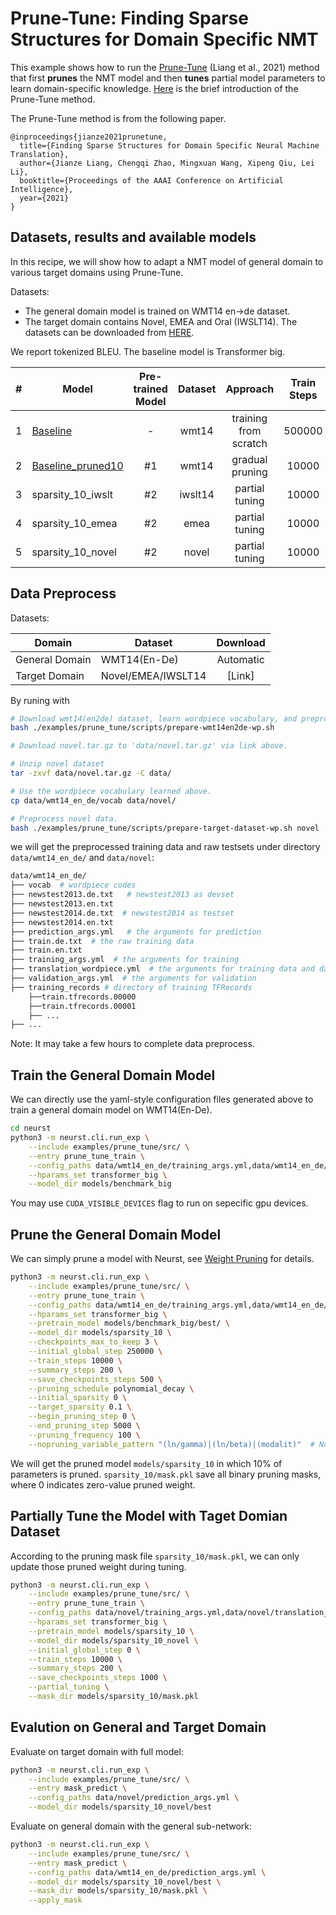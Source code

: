# Prune-Tune: Finding Sparse Structures for Domain Specific NMT
This example shows how to run the [Prune-Tune](https://arxiv.org/abs/2012.10586) (Liang et al., 2021) method that first **prunes** the NMT model and then **tunes** partial model parameters to learn domain-specific knowledge. [Here](https://ohlionel.github.io/project/Prune-Tune/) is the brief introduction of the Prune-Tune method.

The Prune-Tune method is from the following paper.
```
@inproceedings{jianze2021prunetune,
  title={Finding Sparse Structures for Domain Specific Neural Machine Translation},
  author={Jianze Liang, Chengqi Zhao, Mingxuan Wang, Xipeng Qiu, Lei Li},
  booktitle={Proceedings of the AAAI Conference on Artificial Intelligence},
  year={2021}
}
```

## Datasets, results and available models
In this recipe, we will show how to adapt a NMT model of general domain to various target domains using Prune-Tune.

Datasets:
- The general domain model is trained on WMT14 en->de dataset.
- The target domain contains Novel, EMEA and Oral (IWSLT14). The datasets can be downloaded from [HERE](https://github.com/ohlionel/Prune-Tune/tree/main/neurst/data).

We report tokenized BLEU. The baseline model is Transformer big.

|#|Model| Pre-trained Model | Dataset | Approach | Train Steps | newstest2014 BLEU | target domain BLEU | Download Links|
|----|----|:----:|:----:|:----:|:----:|:----:|:----:|:----:|
|1| [Baseline](http://sf3-ttcdn-tos.pstatp.com/obj/nlp-opensource/neurst/prune_tune/transformer_big_baseline.tgz)	|-|	wmt14|	training from scratch|	500000	|28.4|	-|	
2 | [Baseline_pruned10]()	|#1|	wmt14|	gradual pruning|	10000|	28.5|	-| [sparsity_10.tar.gz](https://drive.google.com/file/d/134linGO9BFO8xRkHhczJgT8KbpYw5TNu/view?usp=sharing) |	
3	|sparsity_10_iwslt|	#2|	iwslt14	|partial tuning	|10000|	28.49|	31.34	| [sparsity_10_iwslt.tar.gz](https://drive.google.com/file/d/1KgkUqsxEMQnlD-dquGWlnUzHqeGIhkVP/view?usp=sharing) |
4|	sparsity_10_emea	|#2	|emea	|partial tuning	|10000|	28.49	|30.85| [sparsity_10_emea.tar.gz](https://drive.google.com/file/d/1LbFMGU7sSgiP8qM_-_E-9JGhxsodkN9w/view?usp=sharing) |
5	|sparsity_10_novel|	#2	|novel|	partial tuning	|10000|	28.49	|24.19|[sparsity_10_novel.tar.gz](https://drive.google.com/file/d/1RUZ1GBA5BYhoKwVpAboBnHWzDQhcevhy/view?usp=sharing) |

## Data Preprocess
Datasets:

|   Domain  |  Dataset | Download|
|  ----  | ----  | :----: |
| General Domain   | WMT14(En-De) | Automatic |
| Target Domain  | Novel/EMEA/IWSLT14 | [Link]


<!-- 
General Domain: WMT14(En-De)

Target Domain: [Novel Dataset](https://opus.nlpl.eu/Books.php) from OPUS -->

By runing with
```bash
# Download wmt14(en2de) dataset, learn wordpiece vocabulary, and preprocess data.
bash ./examples/prune_tune/scripts/prepare-wmt14en2de-wp.sh 

# Download novel.tar.gz to 'data/novel.tar.gz' via link above.

# Unzip novel dataset 
tar -zxvf data/novel.tar.gz -C data/ 

# Use the wordpiece vocabulary learned above.
cp data/wmt14_en_de/vocab data/novel/ 

# Preprocess novel data.
bash ./examples/prune_tune/scripts/prepare-target-dataset-wp.sh novel
```

we will get the preprocessed training data and raw testsets under directory `data/wmt14_en_de/` and `data/novel`: 
```bash
data/wmt14_en_de/
├── vocab  # wordpiece codes
├── newstest2013.de.txt   # newstest2013 as devset
├── newstest2013.en.txt
├── newstest2014.de.txt  # newstest2014 as testset
├── newstest2014.en.txt
├── prediction_args.yml   # the arguments for prediction
├── train.de.txt  # the raw training data
├── train.en.txt
├── training_args.yml  # the arguments for training
├── translation_wordpiece.yml  # the arguments for training data and data pre-processing logic
├── validation_args.yml  # the arguments for validation
├── training_records # directory of training TFRecords
    ├──train.tfrecords.00000
    ├──train.tfrecords.00001
    ├── ...
├── ...
```
Note: It may take a few hours to complete data preprocess.

## Train the General Domain Model
We can directly use the yaml-style configuration files generated above to train a general domain model on WMT14(En-De).
```bash
cd neurst
python3 -m neurst.cli.run_exp \
    --include examples/prune_tune/src/ \
    --entry prune_tune_train \
    --config_paths data/wmt14_en_de/training_args.yml,data/wmt14_en_de/translation_wordpiece.yml,data/wmt14_en_de/validation_args.yml \
    --hparams_set transformer_big \
    --model_dir models/benchmark_big
```
You may use `CUDA_VISIBLE_DEVICES` flag to run on sepecific gpu devices.
## Prune the General Domain Model 
We can simply prune a model with Neurst, see [Weight Pruning](https://github.com/ohlionel/Prune-Tune/tree/main/neurst/examples/weight_pruning) for details.
```bash
python3 -m neurst.cli.run_exp \
    --include examples/prune_tune/src/ \
    --entry prune_tune_train \
    --config_paths data/wmt14_en_de/training_args.yml,data/wmt14_en_de/translation_wordpiece.yml,data/wmt14_en_de/validation_args.yml \
    --hparams_set transformer_big \
    --pretrain_model models/benchmark_big/best/ \
    --model_dir models/sparsity_10 \
    --checkpoints_max_to_keep 3 \
    --initial_global_step 250000 \
    --train_steps 10000 \
    --summary_steps 200 \
    --save_checkpoints_steps 500 \
    --pruning_schedule polynomial_decay \
    --initial_sparsity 0 \
    --target_sparsity 0.1 \
    --begin_pruning_step 0 \
    --end_pruning_step 5000 \
    --pruning_frequency 100 \
    --nopruning_variable_pattern "(ln/gamma)|(ln/beta)|(modalit)"  # No pruning to LayerNorm/Embedding Layers
```
We will get the pruned model `models/sparsity_10` in which 10% of parameters is pruned. `sparsity_10/mask.pkl` save all binary pruning masks, where 0 indicates zero-value pruned weight.

## Partially Tune the Model with Taget Domian Dataset
According to the pruning mask file `sparsity_10/mask.pkl`, we can only update those pruned weight during tuning. 
```bash
python3 -m neurst.cli.run_exp \
    --include examples/prune_tune/src/ \
    --entry prune_tune_train \
    --config_paths data/novel/training_args.yml,data/novel/translation_wordpiece.yml,data/novel/validation_args.yml \
    --hparams_set transformer_big \
    --pretrain_model models/sparsity_10 \
    --model_dir models/sparsity_10_novel \
    --initial_global_step 0 \
    --train_steps 10000 \
    --summary_steps 200 \
    --save_checkpoints_steps 1000 \
    --partial_tuning \
    --mask_dir models/sparsity_10/mask.pkl 
```
## Evalution on General and Target Domain
Evaluate on target domain with full model:
```bash
python3 -m neurst.cli.run_exp \
    --include examples/prune_tune/src/ \
    --entry mask_predict \
    --config_paths data/novel/prediction_args.yml \
    --model_dir models/sparsity_10_novel/best
```
Evaluate on general domain with the general sub-network:
```bash
python3 -m neurst.cli.run_exp \
    --include examples/prune_tune/src/ \
    --entry mask_predict \
    --config_paths data/wmt14_en_de/prediction_args.yml \
    --model_dir models/sparsity_10_novel/best \
    --mask_dir models/sparsity_10/mask.pkl \
    --apply_mask
```

